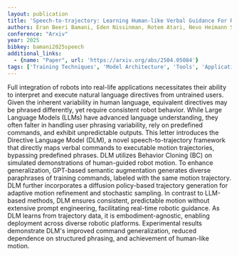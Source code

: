 ```yaml
---
layout: publication
title: 'Speech-to-trajectory: Learning Human-like Verbal Guidance For Robot Motion'
authors: Eran Beeri Bamani, Eden Nissinman, Rotem Atari, Nevo Heimann Saadon, Avishai Sintov
conference: "Arxiv"
year: 2025
bibkey: bamani2025speech
additional_links:
  - {name: "Paper", url: 'https://arxiv.org/abs/2504.05084'}
tags: ['Training Techniques', 'Model Architecture', 'Tools', 'Applications', 'GPT', 'Merging', 'Prompting']
---
```

Full integration of robots into real-life applications necessitates their
ability to interpret and execute natural language directives from untrained
users. Given the inherent variability in human language, equivalent directives
may be phrased differently, yet require consistent robot behavior. While Large
Language Models (LLMs) have advanced language understanding, they often falter
in handling user phrasing variability, rely on predefined commands, and exhibit
unpredictable outputs. This letter introduces the Directive Language Model
(DLM), a novel speech-to-trajectory framework that directly maps verbal
commands to executable motion trajectories, bypassing predefined phrases. DLM
utilizes Behavior Cloning (BC) on simulated demonstrations of human-guided
robot motion. To enhance generalization, GPT-based semantic augmentation
generates diverse paraphrases of training commands, labeled with the same
motion trajectory. DLM further incorporates a diffusion policy-based trajectory
generation for adaptive motion refinement and stochastic sampling. In contrast
to LLM-based methods, DLM ensures consistent, predictable motion without
extensive prompt engineering, facilitating real-time robotic guidance. As DLM
learns from trajectory data, it is embodiment-agnostic, enabling deployment
across diverse robotic platforms. Experimental results demonstrate DLM's
improved command generalization, reduced dependence on structured phrasing, and
achievement of human-like motion.
